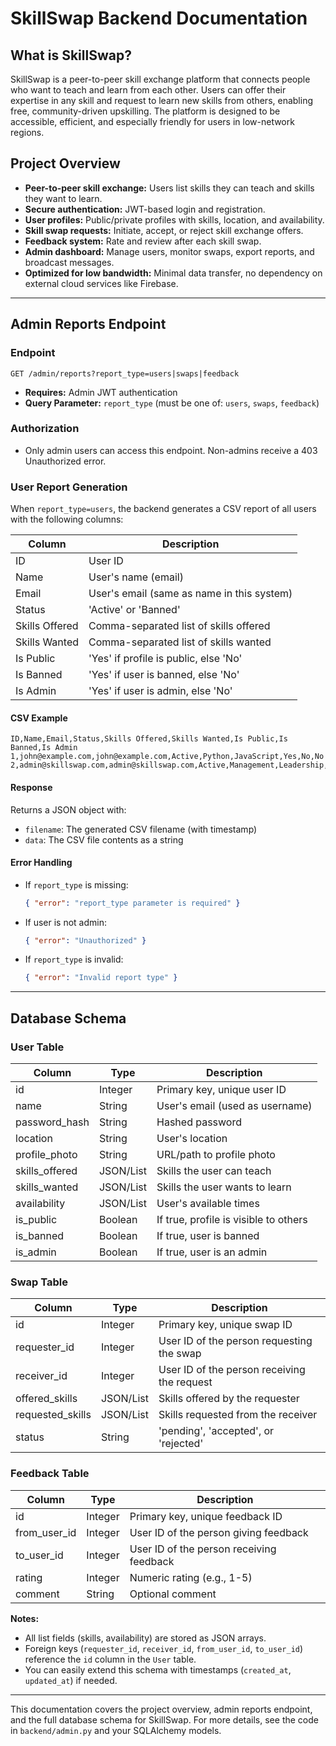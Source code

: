 # SkillSwap Backend Documentation

## What is SkillSwap?
SkillSwap is a peer-to-peer skill exchange platform that connects people who want to teach and learn from each other. Users can offer their expertise in any skill and request to learn new skills from others, enabling free, community-driven upskilling. The platform is designed to be accessible, efficient, and especially friendly for users in low-network regions.

## Project Overview
- **Peer-to-peer skill exchange:** Users list skills they can teach and skills they want to learn.
- **Secure authentication:** JWT-based login and registration.
- **User profiles:** Public/private profiles with skills, location, and availability.
- **Skill swap requests:** Initiate, accept, or reject skill exchange offers.
- **Feedback system:** Rate and review after each skill swap.
- **Admin dashboard:** Manage users, monitor swaps, export reports, and broadcast messages.
- **Optimized for low bandwidth:** Minimal data transfer, no dependency on external cloud services like Firebase.

---

## Admin Reports Endpoint

### Endpoint
```
GET /admin/reports?report_type=users|swaps|feedback
```
- **Requires:** Admin JWT authentication
- **Query Parameter:** `report_type` (must be one of: `users`, `swaps`, `feedback`)

### Authorization
- Only admin users can access this endpoint. Non-admins receive a 403 Unauthorized error.

### User Report Generation
When `report_type=users`, the backend generates a CSV report of all users with the following columns:

| Column         | Description                                 |
|--------------- |---------------------------------------------|
| ID             | User ID                                     |
| Name           | User's name (email)                         |
| Email          | User's email (same as name in this system)  |
| Status         | 'Active' or 'Banned'                        |
| Skills Offered | Comma-separated list of skills offered      |
| Skills Wanted  | Comma-separated list of skills wanted       |
| Is Public      | 'Yes' if profile is public, else 'No'       |
| Is Banned      | 'Yes' if user is banned, else 'No'          |
| Is Admin       | 'Yes' if user is admin, else 'No'           |

#### CSV Example
```csv
ID,Name,Email,Status,Skills Offered,Skills Wanted,Is Public,Is Banned,Is Admin
1,john@example.com,john@example.com,Active,Python,JavaScript,Yes,No,No
2,admin@skillswap.com,admin@skillswap.com,Active,Management,Leadership,Yes,No,Yes
```

#### Response
Returns a JSON object with:
- `filename`: The generated CSV filename (with timestamp)
- `data`: The CSV file contents as a string

#### Error Handling
- If `report_type` is missing:
  ```json
  { "error": "report_type parameter is required" }
  ```
- If user is not admin:
  ```json
  { "error": "Unauthorized" }
  ```
- If `report_type` is invalid:
  ```json
  { "error": "Invalid report type" }
  ```

---

## Database Schema

### User Table
| Column         | Type      | Description                                 |
|--------------- |-----------|---------------------------------------------|
| id             | Integer   | Primary key, unique user ID                 |
| name           | String    | User's email (used as username)             |
| password_hash  | String    | Hashed password                             |
| location       | String    | User's location                             |
| profile_photo  | String    | URL/path to profile photo                   |
| skills_offered | JSON/List | Skills the user can teach                   |
| skills_wanted  | JSON/List | Skills the user wants to learn              |
| availability   | JSON/List | User's available times                      |
| is_public      | Boolean   | If true, profile is visible to others       |
| is_banned      | Boolean   | If true, user is banned                     |
| is_admin       | Boolean   | If true, user is an admin                   |

### Swap Table
| Column           | Type      | Description                                 |
|------------------|-----------|---------------------------------------------|
| id               | Integer   | Primary key, unique swap ID                 |
| requester_id     | Integer   | User ID of the person requesting the swap   |
| receiver_id      | Integer   | User ID of the person receiving the request |
| offered_skills   | JSON/List | Skills offered by the requester             |
| requested_skills | JSON/List | Skills requested from the receiver          |
| status           | String    | 'pending', 'accepted', or 'rejected'        |

### Feedback Table
| Column        | Type      | Description                                 |
|---------------|-----------|---------------------------------------------|
| id            | Integer   | Primary key, unique feedback ID             |
| from_user_id  | Integer   | User ID of the person giving feedback       |
| to_user_id    | Integer   | User ID of the person receiving feedback    |
| rating        | Integer   | Numeric rating (e.g., 1-5)                  |
| comment       | String    | Optional comment                            |

**Notes:**
- All list fields (skills, availability) are stored as JSON arrays.
- Foreign keys (`requester_id`, `receiver_id`, `from_user_id`, `to_user_id`) reference the `id` column in the `User` table.
- You can easily extend this schema with timestamps (`created_at`, `updated_at`) if needed.

---

This documentation covers the project overview, admin reports endpoint, and the full database schema for SkillSwap. For more details, see the code in `backend/admin.py` and your SQLAlchemy models. 